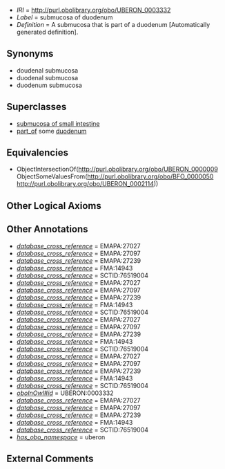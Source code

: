  * *IRI* = http://purl.obolibrary.org/obo/UBERON_0003332
 * *Label* = submucosa of duodenum
 * *Definition* = A submucosa that is part of a duodenum [Automatically generated definition].

## Synonyms

 * doudenal submucosa
 * duodenal submucosa
 * duodenum submucosa

## Superclasses

 * [submucosa of small intestine](../../UBERON/05/UBERON_0001205.md)
 * [part_of](../../BFO/50/BFO_0000050.md) some [duodenum](../../UBERON/14/UBERON_0002114.md)

## Equivalencies

 * ObjectIntersectionOf(<http://purl.obolibrary.org/obo/UBERON_0000009> ObjectSomeValuesFrom(<http://purl.obolibrary.org/obo/BFO_0000050> <http://purl.obolibrary.org/obo/UBERON_0002114>))

## Other Logical Axioms


## Other Annotations

 * *[database_cross_reference](../../ef/oboInOwl#hasDbXref.md)* = EMAPA:27027
 * *[database_cross_reference](../../ef/oboInOwl#hasDbXref.md)* = EMAPA:27097
 * *[database_cross_reference](../../ef/oboInOwl#hasDbXref.md)* = EMAPA:27239
 * *[database_cross_reference](../../ef/oboInOwl#hasDbXref.md)* = FMA:14943
 * *[database_cross_reference](../../ef/oboInOwl#hasDbXref.md)* = SCTID:76519004
 * *[database_cross_reference](../../ef/oboInOwl#hasDbXref.md)* = EMAPA:27027
 * *[database_cross_reference](../../ef/oboInOwl#hasDbXref.md)* = EMAPA:27097
 * *[database_cross_reference](../../ef/oboInOwl#hasDbXref.md)* = EMAPA:27239
 * *[database_cross_reference](../../ef/oboInOwl#hasDbXref.md)* = FMA:14943
 * *[database_cross_reference](../../ef/oboInOwl#hasDbXref.md)* = SCTID:76519004
 * *[database_cross_reference](../../ef/oboInOwl#hasDbXref.md)* = EMAPA:27027
 * *[database_cross_reference](../../ef/oboInOwl#hasDbXref.md)* = EMAPA:27097
 * *[database_cross_reference](../../ef/oboInOwl#hasDbXref.md)* = EMAPA:27239
 * *[database_cross_reference](../../ef/oboInOwl#hasDbXref.md)* = FMA:14943
 * *[database_cross_reference](../../ef/oboInOwl#hasDbXref.md)* = SCTID:76519004
 * *[database_cross_reference](../../ef/oboInOwl#hasDbXref.md)* = EMAPA:27027
 * *[database_cross_reference](../../ef/oboInOwl#hasDbXref.md)* = EMAPA:27097
 * *[database_cross_reference](../../ef/oboInOwl#hasDbXref.md)* = EMAPA:27239
 * *[database_cross_reference](../../ef/oboInOwl#hasDbXref.md)* = FMA:14943
 * *[database_cross_reference](../../ef/oboInOwl#hasDbXref.md)* = SCTID:76519004
 * *[oboInOwl#id](../../id/oboInOwl#id.md)* = UBERON:0003332
 * *[database_cross_reference](../../ef/oboInOwl#hasDbXref.md)* = EMAPA:27027
 * *[database_cross_reference](../../ef/oboInOwl#hasDbXref.md)* = EMAPA:27097
 * *[database_cross_reference](../../ef/oboInOwl#hasDbXref.md)* = EMAPA:27239
 * *[database_cross_reference](../../ef/oboInOwl#hasDbXref.md)* = FMA:14943
 * *[database_cross_reference](../../ef/oboInOwl#hasDbXref.md)* = SCTID:76519004
 * *[has_obo_namespace](../../ce/oboInOwl#hasOBONamespace.md)* = uberon

## External Comments

